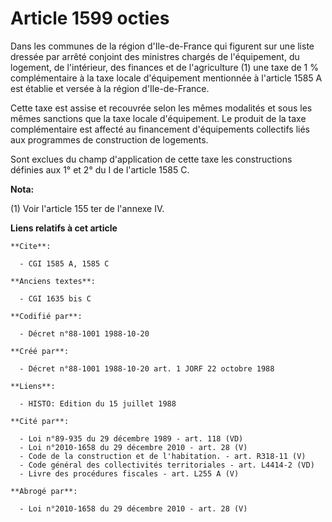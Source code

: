 # Article 1599 octies

Dans les communes de la région d'Ile-de-France qui figurent sur une liste dressée par arrêté conjoint des ministres chargés
de l'équipement, du logement, de l'intérieur, des finances et de l'agriculture (1) une taxe de 1 % complémentaire à la taxe
locale d'équipement mentionnée à l'article 1585 A est établie et versée à la région d'Ile-de-France.

Cette taxe est assise et recouvrée selon les mêmes modalités et sous les mêmes sanctions que la taxe locale d'équipement. Le
produit de la taxe complémentaire est affecté au financement d'équipements collectifs liés aux programmes de construction de
logements.

Sont exclues du champ d'application de cette taxe les constructions définies aux 1° et 2° du I de l'article 1585 C.

**Nota:**

(1) Voir l'article 155 ter de l'annexe IV.

**Liens relatifs à cet article**

	**Cite**:

	  - CGI 1585 A, 1585 C

	**Anciens textes**:

	  - CGI 1635 bis C

	**Codifié par**:

	  - Décret n°88-1001 1988-10-20

	**Créé par**:

	  - Décret n°88-1001 1988-10-20 art. 1 JORF 22 octobre 1988

	**Liens**:

	  - HISTO: Edition du 15 juillet 1988

	**Cité par**:

	  - Loi n°89-935 du 29 décembre 1989 - art. 118 (VD)
	  - Loi n°2010-1658 du 29 décembre 2010 - art. 28 (V)
	  - Code de la construction et de l'habitation. - art. R318-11 (V)
	  - Code général des collectivités territoriales - art. L4414-2 (VD)
	  - Livre des procédures fiscales - art. L255 A (V)

	**Abrogé par**:

	  - Loi n°2010-1658 du 29 décembre 2010 - art. 28 (V)
